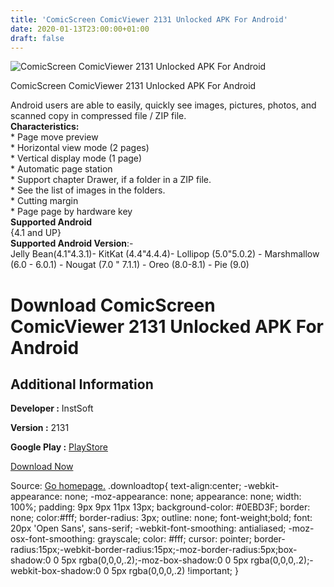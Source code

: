 ```yaml
---
title: 'ComicScreen ComicViewer 2131 Unlocked APK For Android'
date: 2020-01-13T23:00:00+01:00
draft: false
---
```


![ComicScreen ComicViewer 2131 Unlocked APK For Android](https://i1.wp.com/apkhome.net/wp-content/uploads/2020/01/ComicScreen-ComicViewer-2131-Unlocked.png "ComicScreen ComicViewer 2131 Unlocked APK For Android")

  

ComicScreen ComicViewer 2131 Unlocked APK For Android

Android users are able to easily, quickly see images, pictures, photos, and scanned copy in compressed file / ZIP file.  
**Characteristics:**  
\* Page move preview  
\* Horizontal view mode (2 pages)  
\* Vertical display mode (1 page)  
\* Automatic page station  
\* Support chapter Drawer, if a folder in a ZIP file.  
\* See the list of images in the folders.  
\* Cutting margin  
\* Page page by hardware key  
**Supported Android**  
{4.1 and UP}  
**Supported Android Version**:-  
Jelly Bean(4.1"4.3.1)- KitKat (4.4"4.4.4)- Lollipop (5.0"5.0.2) - Marshmallow (6.0 - 6.0.1) - Nougat (7.0 " 7.1.1) - Oreo (8.0-8.1) - Pie (9.0)

Download ComicScreen ComicViewer 2131 Unlocked APK For Android
==============================================================

Additional Information
----------------------

**Developer :** InstSoft

**Version :** 2131

**Google Play :** [PlayStore](https://play.google.com/store/apps/details?id=com.viewer.comicscreen)

  

[Download Now](https://store4app.co/post/comicscreen-comicviewer-2131-unlocked-apk-for-android_1578940606)

  
Source: [Go homepage.](https://store4app.co/post/comicscreen-comicviewer-2131-unlocked-apk-for-android_1578940606) .downloadtop{ text-align:center; -webkit-appearance: none; -moz-appearance: none; appearance: none; width: 100%; padding: 9px 9px 11px 13px; background-color: #0EBD3F; border: none; color:#fff; border-radius: 3px; outline: none; font-weight;bold; font: 20px 'Open Sans', sans-serif; -webkit-font-smoothing: antialiased; -moz-osx-font-smoothing: grayscale; color: #fff; cursor: pointer; border-radius:15px;-webkit-border-radius:15px;-moz-border-radius:5px;box-shadow:0 0 5px rgba(0,0,0,.2);-moz-box-shadow:0 0 5px rgba(0,0,0,.2);-webkit-box-shadow:0 0 5px rgba(0,0,0,.2) !important; }